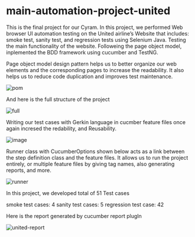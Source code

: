 ﻿# main-automation-project-united
 
 This is the final project for our Cyram. In this project, we performed Web browser UI automation testing on the United airline’s Website that includes: smoke test, sanity test, and regression tests using Selenium Java. Testing the main functionality of the website. Followeing the page object model, inplemented the BDD framework using cucumber and TestNG.
 
 
 
 
 
 
Page object model design pattern helps us to better organize our web elements and the corresponding pages to increase the readability.  It also helps us to reduce code duplication and improves test maintenance.

 ![pom](https://user-images.githubusercontent.com/40803114/145421912-5cc21134-aae4-4336-a86d-016a06f55dc4.PNG)


And here is the full structure of the project

 ![full](https://user-images.githubusercontent.com/40803114/145424540-52df83d4-c1ae-4b69-add4-cebc8406d7bb.PNG)




Writing our test cases with Gerkin language in cucmber feature files once again incresed the redability, and Reusability.

 ![image](https://user-images.githubusercontent.com/40803114/145426205-a94e3383-fde0-41fb-9f1f-be7f8f7a009c.png)




Runner class with CucumberOptions shown below acts as a link between the step definition class and the feature files. It allows us to run the project entirely, or multiple feature files by giving tag names, also generating reports, and more.

 ![runner](https://user-images.githubusercontent.com/40803114/145430515-6fefc76a-0239-4ffa-aca8-b31866de6953.PNG)




In this project, we developed total of 51 Test cases

   smoke test cases: 4
   sanity test cases: 5
   regression test case: 42
   
   
Here is the report generated by cucumber report plugIn

 ![united-report](https://user-images.githubusercontent.com/40803114/145447601-75fa3d34-4610-40e1-bf9b-59456c6f64d2.PNG)




 
